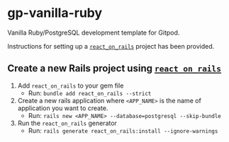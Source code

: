 # gp-vanilla-ruby
Vanilla Ruby/PostgreSQL development template for Gitpod.

Instructions for setting up a [`react_on_rails`](https://github.com/shakacode/react_on_rails) project has been provided. 

## Create a new Rails project using [`react_on_rails`](https://github.com/shakacode/react_on_rails)
1. Add `react_on_rails` to your gem file
    - Run: `bundle add react_on_rails --strict`
2. Create a new rails application where `<APP_NAME>` is the name of application you want to create.
    - Run: `rails new <APP_NAME> --database=postgresql --skip-bundle`
3. Run the `react_on_rails` generator
    - Run: `rails generate react_on_rails:install --ignore-warnings`


